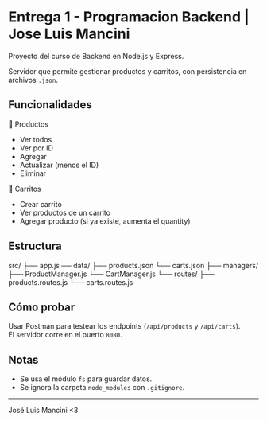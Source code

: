 # Entrega 1 -  Programacion Backend | Jose Luis Mancini

Proyecto del curso de Backend en Node.js y Express.

Servidor que permite gestionar productos y carritos, con persistencia en archivos `.json`.

## Funcionalidades

🔹 Productos  
- Ver todos  
- Ver por ID  
- Agregar  
- Actualizar (menos el ID)  
- Eliminar

🔹 Carritos  
- Crear carrito  
- Ver productos de un carrito  
- Agregar producto (si ya existe, aumenta el quantity)

## Estructura

src/ 
├── app.js 
── data/
        ├── products.json 
        └── carts.json 
├── managers/ 
             ├── ProductManager.js 
             └── CartManager.js 
└── routes/ 
          ├── products.routes.js 
          └── carts.routes.js

          
## Cómo probar

Usar Postman para testear los endpoints (`/api/products` y `/api/carts`).  
El servidor corre en el puerto `8080`.

## Notas

- Se usa el módulo `fs` para guardar datos.  
- Se ignora la carpeta `node_modules` con `.gitignore`.

---

José Luis Mancini <3
